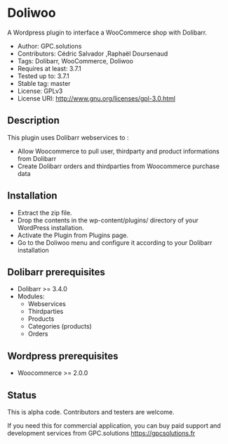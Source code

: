 Doliwoo
=======
A Wordpress plugin to interface a WooCommerce shop with Dolibarr.

* Author: GPC.solutions
* Contributors: Cédric Salvador ,Raphaël Doursenaud
* Tags: Dolibarr, WooCommerce, Doliwoo
* Requires at least: 3.7.1
* Tested up to: 3.7.1
* Stable tag: master
* License: GPLv3
* License URI: http://www.gnu.org/licenses/gpl-3.0.html

Description
-----------
This plugin uses Dolibarr webservices to :

* Allow Woocommerce to pull user, thirdparty and product informations from Dolibarr
* Create Dolibarr orders and thirdparties from Woocommerce purchase data

Installation
------------
* Extract the zip file.
* Drop the contents in the wp-content/plugins/ directory of your WordPress installation.
* Activate the Plugin from Plugins page.
* Go to the Doliwoo menu and configure it according to your Dolibarr installation


Dolibarr prerequisites
----------------------
* Dolibarr >= 3.4.0
* Modules:
    * Webservices
    * Thirdparties
    * Products
    * Categories (products)
    * Orders
    
Wordpress prerequisites
-----------------------
* Woocommerce >= 2.0.0

Status
------
This is alpha code. Contributors and testers are welcome.

If you need this for commercial application, you can buy paid support and development services from GPC.solutions <https://gpcsolutions.fr>

